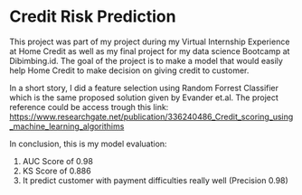 # Credit Risk Prediction

This project was part of my project during my Virtual Internship Experience at Home Credit as well as my final project for my data science Bootcamp at Dibimbing.id. The goal of the project is to make a model that would easily help Home Credit to make decision on giving credit to customer. 

In a short story, I did a feature selection using Random Forrest Classifier which is the same proposed solution given by Evander et.al. The project reference could be access trough this link: 
https://www.researchgate.net/publication/336240486_Credit_scoring_using_machine_learning_algorithims 

In conclusion, this is my model evaluation: 
1. AUC Score of 0.98 
2. KS Score of 0.886
3. It predict customer with payment difficulties really well (Precision 0.98)
